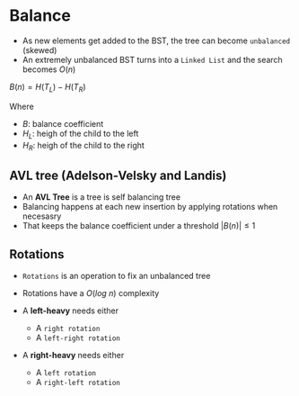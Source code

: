 # Balance

- As new elements get added to the BST, the tree can become `unbalanced` (skewed)
- An extremely unbalanced BST turns into a `Linked List` and the search becomes $O(n)$

$B(n) = H(T_L) - H(T_R)$

Where

- $B$: balance coefficient
- $H_L$: heigh of the child to the left
- $H_R$: heigh of the child to the right

## AVL tree (Adelson-Velsky and Landis)

- An **AVL Tree** is a tree is self balancing tree
- Balancing happens at each new insertion by applying rotations when necesasry
- That keeps the balance coefficient under a threshold $|B(n)| \leq 1$

## Rotations

- `Rotations` is an operation to fix an unbalanced tree
- Rotations have a $O(log\ n)$ complexity

- A **left-heavy** needs either
  - A `right rotation`
  - A `left-right rotation`
- A **right-heavy** needs either
  - A `left rotation`
  - A `right-left rotation`
